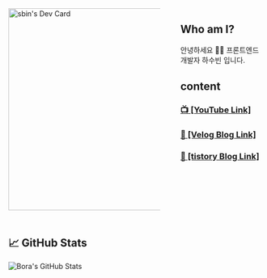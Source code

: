 <div style="display: flex; margin-bottom: 50px; gap: 40px">
    <div style="max-width: 300px">
        <a href="https://app.daily.dev/sbin"><img src="https://api.daily.dev/devcards/05f7e20b0d8e414c9297d5cad50a6dd5.png?r=aq1" width="400" alt="sbin's Dev Card"/></a>
    </div>
    <div>
        <h2>Who am I?</h2>
        <div>안녕하세요 👨‍💻 프론트엔드 개발자 하수빈 입니다.</div>
        <h2 style="margin-top: 30px">content</h2>
        <h3>
            <a href='https://www.youtube.com/channel/UCy5eRpXqUy8mzQ136OtSi6A'>
                📺 [YouTube Link]
            </a>
        </h3>
        <h3>
            <a href='https://velog.io/@sbinha'>
            📝 [Velog Blog Link]
            </a>
        </h3>
        <h3>
            <a href='https://sbinha.tistory.com/'>
                📝 [tistory Blog Link]
            </a>
        </h3>
    </div>
</div>

## &#x1f4c8; GitHub Stats

<img align="center" src="https://github-readme-stats.vercel.app/api?username=sbin0819&show_icons=true&line_height=27&count_private=true&title_color=ffffff&text_color=c9cacc&icon_color=2bbc8a&bg_color=1d1f21" alt="Bora's GitHub Stats" />
